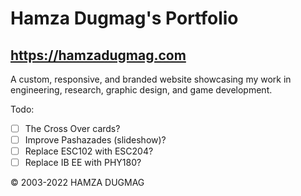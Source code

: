 # Hamza Dugmag's Portfolio
## https://hamzadugmag.com

A custom, responsive, and branded website showcasing my work in engineering, research, graphic design, and game development.

Todo:

- [ ] The Cross Over cards?
- [ ] Improve Pashazades (slideshow)?
- [ ] Replace ESC102 with ESC204?
- [ ] Replace IB EE with PHY180?

© 2003-2022 HAMZA DUGMAG
